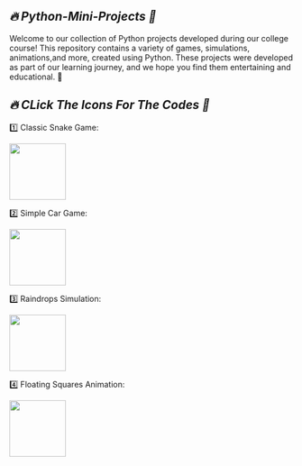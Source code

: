 ## *🔥 Python-Mini-Projects 🎴*


Welcome to our collection of Python projects developed during our college course! This repository contains a variety of games, simulations, animations,and more, created using Python. These projects were developed as part of our learning journey, and we hope you find them entertaining and educational. 🚀


## *🔥 CLick The Icons For The Codes 🎴*


1️⃣ Classic Snake Game:

<a href="https://github.com/Hrishikesh-Gavai/Python-Mini-Projects/blob/main/Snake%20Game.py">
    <img src="https://github.com/Hrishikesh-Gavai/Python-Mini-Projects/assets/168000487/1ed6810d-bafa-46aa-a499-acd7f24b6c6f" width="100" height="100">
</a>



2️⃣ Simple Car Game:

<a href="https://github.com/Hrishikesh-Gavai/Python-Mini-Projects/blob/main/Simple%20Car%20Game.py">
    <img src="https://github.com/Hrishikesh-Gavai/Python-Mini-Projects/assets/168000487/9e96aa2d-bf18-48c0-807c-a4c2bbaed9cb" width="100" height="100">
</a>



3️⃣ Raindrops Simulation:

<a href="https://github.com/Hrishikesh-Gavai/Python-Mini-Projects/blob/main/Raindrops%20Simulation.py">
    <img src="https://github.com/Hrishikesh-Gavai/Python-Mini-Projects/assets/168000487/ecda9e5b-6ef6-4f40-8448-28bb52c0fafc" width="100" height="100">
</a>



4️⃣ Floating Squares Animation:

<a href="https://github.com/Hrishikesh-Gavai/Python-Mini-Projects/blob/main/Floating%20Squares%20Animation.py">
    <img src="https://github.com/Hrishikesh-Gavai/Python-Mini-Projects/assets/168000487/e3e76c96-332c-42ba-8605-26e4a9237432" width="100" height="100">
</a>

